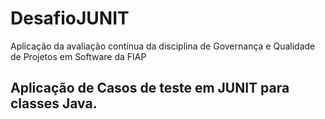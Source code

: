 # DesafioJUNIT
Aplicação da avaliação contínua da disciplina de Governança e Qualidade de Projetos em Software da FIAP

## Aplicação de Casos de teste em JUNIT para classes Java.
